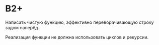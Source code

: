 # B2+

Написать чистую функцию, эффективно переворачивающую строку задом наперёд.


Реализация функции не должна использовать циклов и рекурсии.